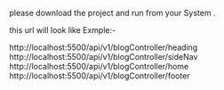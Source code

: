 please download the project and run from your System .

this url will look like Exmple:-

http://localhost:5500/api/v1/blogController/heading
http://localhost:5500/api/v1/blogController/sideNav
http://localhost:5500/api/v1/blogController/home
http://localhost:5500/api/v1/blogController/footer 
